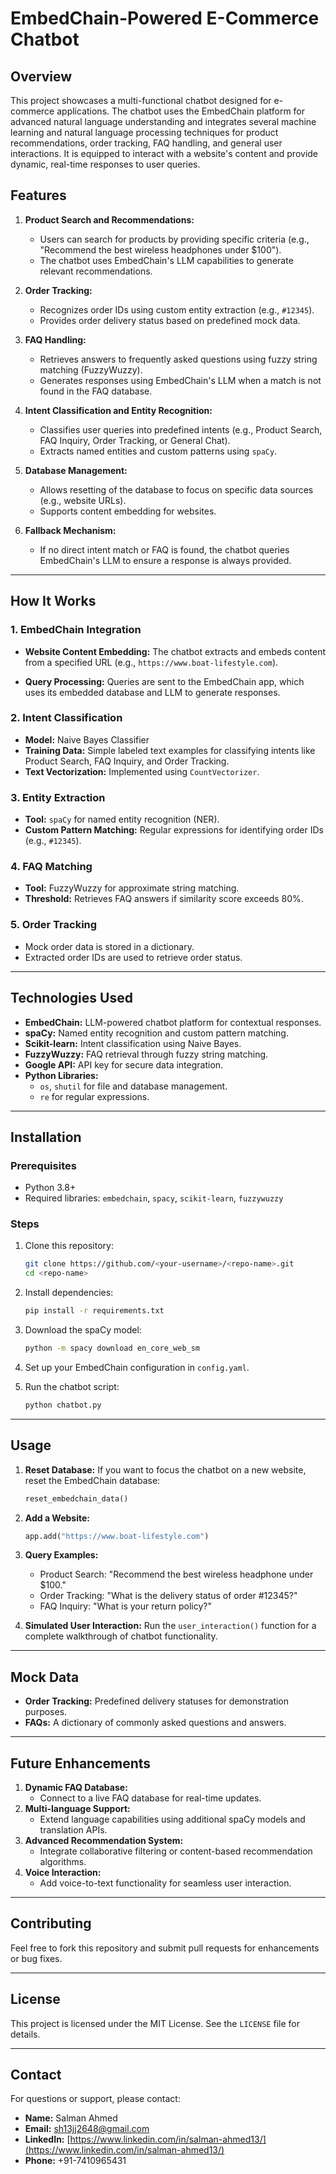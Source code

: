 # EmbedChain-Powered E-Commerce Chatbot

## Overview
This project showcases a multi-functional chatbot designed for e-commerce applications. The chatbot uses the EmbedChain platform for advanced natural language understanding and integrates several machine learning and natural language processing techniques for product recommendations, order tracking, FAQ handling, and general user interactions. It is equipped to interact with a website's content and provide dynamic, real-time responses to user queries.

## Features

1. **Product Search and Recommendations:**
   - Users can search for products by providing specific criteria (e.g., "Recommend the best wireless headphones under $100").
   - The chatbot uses EmbedChain's LLM capabilities to generate relevant recommendations.

2. **Order Tracking:**
   - Recognizes order IDs using custom entity extraction (e.g., `#12345`).
   - Provides order delivery status based on predefined mock data.

3. **FAQ Handling:**
   - Retrieves answers to frequently asked questions using fuzzy string matching (FuzzyWuzzy).
   - Generates responses using EmbedChain's LLM when a match is not found in the FAQ database.

4. **Intent Classification and Entity Recognition:**
   - Classifies user queries into predefined intents (e.g., Product Search, FAQ Inquiry, Order Tracking, or General Chat).
   - Extracts named entities and custom patterns using `spaCy`.

5. **Database Management:**
   - Allows resetting of the database to focus on specific data sources (e.g., website URLs).
   - Supports content embedding for websites.

6. **Fallback Mechanism:**
   - If no direct intent match or FAQ is found, the chatbot queries EmbedChain's LLM to ensure a response is always provided.

---

## How It Works

### 1. EmbedChain Integration
- **Website Content Embedding:**
  The chatbot extracts and embeds content from a specified URL (e.g., `https://www.boat-lifestyle.com`).

- **Query Processing:**
  Queries are sent to the EmbedChain app, which uses its embedded database and LLM to generate responses.

### 2. Intent Classification
- **Model:** Naive Bayes Classifier
- **Training Data:** Simple labeled text examples for classifying intents like Product Search, FAQ Inquiry, and Order Tracking.
- **Text Vectorization:** Implemented using `CountVectorizer`.

### 3. Entity Extraction
- **Tool:** `spaCy` for named entity recognition (NER).
- **Custom Pattern Matching:** Regular expressions for identifying order IDs (e.g., `#12345`).

### 4. FAQ Matching
- **Tool:** FuzzyWuzzy for approximate string matching.
- **Threshold:** Retrieves FAQ answers if similarity score exceeds 80%.

### 5. Order Tracking
- Mock order data is stored in a dictionary.
- Extracted order IDs are used to retrieve order status.

---

## Technologies Used

- **EmbedChain:** LLM-powered chatbot platform for contextual responses.
- **spaCy:** Named entity recognition and custom pattern matching.
- **Scikit-learn:** Intent classification using Naive Bayes.
- **FuzzyWuzzy:** FAQ retrieval through fuzzy string matching.
- **Google API:** API key for secure data integration.
- **Python Libraries:**
  - `os`, `shutil` for file and database management.
  - `re` for regular expressions.

---

## Installation

### Prerequisites
- Python 3.8+
- Required libraries: `embedchain`, `spacy`, `scikit-learn`, `fuzzywuzzy`

### Steps
1. Clone this repository:
   ```bash
   git clone https://github.com/<your-username>/<repo-name>.git
   cd <repo-name>
   ```

2. Install dependencies:
   ```bash
   pip install -r requirements.txt
   ```

3. Download the spaCy model:
   ```bash
   python -m spacy download en_core_web_sm
   ```

4. Set up your EmbedChain configuration in `config.yaml`.

5. Run the chatbot script:
   ```bash
   python chatbot.py
   ```

---

## Usage

1. **Reset Database:**
   If you want to focus the chatbot on a new website, reset the EmbedChain database:
   ```python
   reset_embedchain_data()
   ```

2. **Add a Website:**
   ```python
   app.add("https://www.boat-lifestyle.com")
   ```

3. **Query Examples:**
   - Product Search: "Recommend the best wireless headphone under $100."
   - Order Tracking: "What is the delivery status of order #12345?"
   - FAQ Inquiry: "What is your return policy?"

4. **Simulated User Interaction:**
   Run the `user_interaction()` function for a complete walkthrough of chatbot functionality.

---

## Mock Data
- **Order Tracking:** Predefined delivery statuses for demonstration purposes.
- **FAQs:** A dictionary of commonly asked questions and answers.

---

## Future Enhancements
1. **Dynamic FAQ Database:**
   - Connect to a live FAQ database for real-time updates.
2. **Multi-language Support:**
   - Extend language capabilities using additional spaCy models and translation APIs.
3. **Advanced Recommendation System:**
   - Integrate collaborative filtering or content-based recommendation algorithms.
4. **Voice Interaction:**
   - Add voice-to-text functionality for seamless user interaction.

---

## Contributing
Feel free to fork this repository and submit pull requests for enhancements or bug fixes.

---

## License
This project is licensed under the MIT License. See the `LICENSE` file for details.

---

## Contact
For questions or support, please contact:
- **Name:** Salman Ahmed
- **Email:** [sh13jj2648@gmail.com](mailto:sh13jj2648@gmail.com)
- **LinkedIn:** [https://www.linkedin.com/in/salman-ahmed13/](https://www.linkedin.com/in/salman-ahmed13/)
- **Phone:** +91-7410965431

